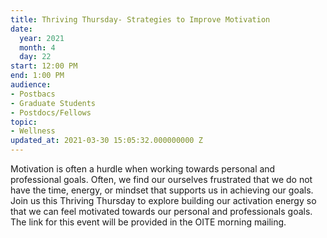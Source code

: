 ```yaml
---
title: Thriving Thursday- Strategies to Improve Motivation
date:
  year: 2021
  month: 4
  day: 22
start: 12:00 PM
end: 1:00 PM
audience:
- Postbacs
- Graduate Students
- Postdocs/Fellows
topic:
- Wellness
updated_at: 2021-03-30 15:05:32.000000000 Z
---
```

Motivation is often a hurdle when working towards personal and
professional goals. Often, we find our ourselves frustrated that we do
not have the time, energy, or mindset that supports us in achieving our
goals. Join us this Thriving Thursday to explore building our activation
energy so that we can feel motivated towards our personal and
professionals goals. The link for this event will be provided in the
OITE morning mailing.
